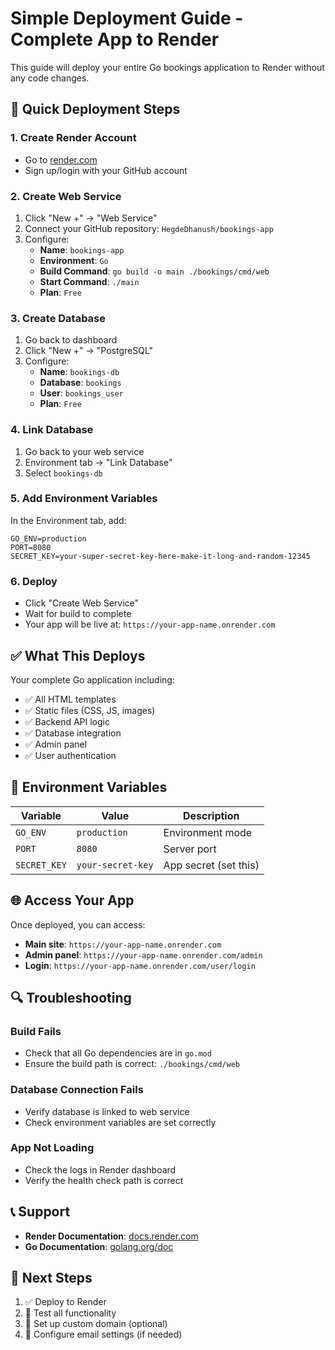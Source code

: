 # Simple Deployment Guide - Complete App to Render

This guide will deploy your entire Go bookings application to Render without any code changes.

## 🚀 Quick Deployment Steps

### 1. Create Render Account
- Go to [render.com](https://render.com)
- Sign up/login with your GitHub account

### 2. Create Web Service
1. Click "New +" → "Web Service"
2. Connect your GitHub repository: `HegdeDhanush/bookings-app`
3. Configure:
   - **Name**: `bookings-app`
   - **Environment**: `Go`
   - **Build Command**: `go build -o main ./bookings/cmd/web`
   - **Start Command**: `./main`
   - **Plan**: `Free`

### 3. Create Database
1. Go back to dashboard
2. Click "New +" → "PostgreSQL"
3. Configure:
   - **Name**: `bookings-db`
   - **Database**: `bookings`
   - **User**: `bookings_user`
   - **Plan**: `Free`

### 4. Link Database
1. Go back to your web service
2. Environment tab → "Link Database"
3. Select `bookings-db`

### 5. Add Environment Variables
In the Environment tab, add:
```
GO_ENV=production
PORT=8080
SECRET_KEY=your-super-secret-key-here-make-it-long-and-random-12345
```

### 6. Deploy
- Click "Create Web Service"
- Wait for build to complete
- Your app will be live at: `https://your-app-name.onrender.com`

## ✅ What This Deploys

Your complete Go application including:
- ✅ All HTML templates
- ✅ Static files (CSS, JS, images)
- ✅ Backend API logic
- ✅ Database integration
- ✅ Admin panel
- ✅ User authentication

## 🔧 Environment Variables

| Variable | Value | Description |
|----------|-------|-------------|
| `GO_ENV` | `production` | Environment mode |
| `PORT` | `8080` | Server port |
| `SECRET_KEY` | `your-secret-key` | App secret (set this) |

## 🌐 Access Your App

Once deployed, you can access:
- **Main site**: `https://your-app-name.onrender.com`
- **Admin panel**: `https://your-app-name.onrender.com/admin`
- **Login**: `https://your-app-name.onrender.com/user/login`

## 🔍 Troubleshooting

### Build Fails
- Check that all Go dependencies are in `go.mod`
- Ensure the build path is correct: `./bookings/cmd/web`

### Database Connection Fails
- Verify database is linked to web service
- Check environment variables are set correctly

### App Not Loading
- Check the logs in Render dashboard
- Verify the health check path is correct

## 📞 Support

- **Render Documentation**: [docs.render.com](https://docs.render.com)
- **Go Documentation**: [golang.org/doc](https://golang.org/doc)

## 🎯 Next Steps

1. ✅ Deploy to Render
2. 🔄 Test all functionality
3. 🔄 Set up custom domain (optional)
4. 🔄 Configure email settings (if needed) 